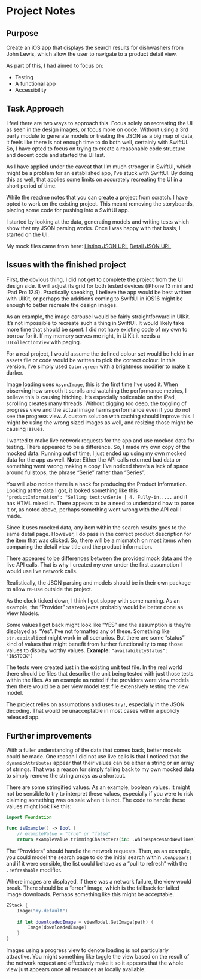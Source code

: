 # Project Notes

## Purpose

Create an iOS app that displays the search results for dishwashers from John Lewis, which allow the user to navigate to a product detail view.

As part of this, I had aimed to focus on:
- Testing
- A functional app
- Accessibility 


## Task Approach

I feel there are two ways to approach this. Focus solely on recreating the UI as seen in the design images, or focus more on code. 
Without using a 3rd party module to generate models or treating the JSON as a big map of data, it feels like there is not enough 
time to do both well, certainly with SwiftUI. So, I have opted to focus on trying to create a reasonable code structure and decent 
code and started the UI last.

As I have applied under the caveat that I’m much stronger in SwiftUI, which might be a problem for an established app, I’ve stuck 
with SwiftUI. By doing this as well, that applies some limits on accurately recreating the UI in a short period of time.

While the readme notes that you can create a project from scratch. I have opted to work on the existing project. This meant 
removing the storyboards, placing some code for pushing into a SwiftUI app.

I started by looking at the data, generating models and writing tests which show that my JSON parsing works. Once I was happy 
with that basis, I started on the UI.

My mock files came from here:
[Listing JSON URL](https://api.johnlewis.com/search/api/rest/v2/catalog/products/search/keyword?q=dishwasher&key=AIzaSyDD_6O5gUgC4tRW5f9kxC0_76XRC8W7_mI)
[Detail JSON URL](https://api.johnlewis.com/mobile-apps/api/v1/products/5798103)


## Issues with the finished project

First, the obvious thing, I did not get to complete the project from the UI design side. It will adjust its grid for both tested 
devices (iPhone 13 mini and iPad Pro 12.9). Practically speaking, I believe the app would be best written with UIKit, or perhaps 
the additions coming to SwiftUI in iOS16 might be enough to better recreate the design images.

As an example, the image carousel would be fairly straightforward in UIKit. It’s not impossible to recreate such a thing in SwiftUI. 
It would likely take more time that should be spent. I did not have existing code of my own to borrow for it. If my memory serves 
me right, in UIKit it needs a `UICollectionView` with paging.

For a real project, I would assume the defined colour set would be held in an assets file or code would be written to pick the 
correct colour. In this version, I’ve simply used `Color.green` with a brightness modifier to make it darker.

Image loading uses `AsyncImage`, this is the first time I’ve used it. When observing how smooth it scrolls and watching the 
performance metrics, I believe this is causing hitching. It’s especially noticeable on the iPad, scrolling creates many threads. 
Without digging too deep, the toggling of progress view and the actual image harms performance even if you do not see the 
progress view. A custom solution with caching should improve this. I might be using the wrong sized images as well, and 
resizing those might be causing issues.

I wanted to make live network requests for the app and use mocked data for testing. There appeared to be a difference. 
So, I made my own copy of the mocked data. Running out of time, I just ended up using my own mocked data for the app 
as well. **Note:** Either the API calls returned bad data or something went wrong making a copy. I’ve noticed 
there’s a lack of space around fullstops, the phrase “Serie” rather than “Series”.

You will also notice there is a hack for producing the Product Information. Looking at the data I got, it looked 
something like this `"productInformation": "Selling text:\nSerie | 4, Fully-in.....` and it has HTML mixed in. 
There appears to be a need to understand how to parse it or, as noted above, perhaps something went wrong with the API call I made.

Since it uses mocked data, any item within the search results goes to the same detail page. However, I do pass in the 
correct product description for the item that was clicked. So, there will be a mismatch on most items when comparing 
the detail view title and the product information.

There appeared to be differences between the provided mock data and the live API calls. That is why I 
created my own under the first assumption I would use live network calls.

Realistically, the JSON parsing and models should be in their own package to allow re-use outside the project.

As the clock ticked down, I think I got sloppy with some naming. As an example, the “Provider” `StateObjects` probably 
would be better done as View Models.

Some values I got back might look like “YES” and the assumption is they’re displayed as “Yes”.  I’ve not formatted 
any of these. Something like `str.capitalized` might work in all scenarios. But there are some “status” kind of 
values that might benefit from further functionality to map those values to display worthy 
values. **Example:** `"availabilityStatus": "INSTOCK")` 

The tests were created just in the existing unit test file. In the real world there should be files that describe 
the unit being tested with just those tests within the files. As an example as noted if the providers were view 
models then there would be a per view model test file extensively testing the view model.

The project relies on assumptions and uses `try!`, especially in the JSON decoding. That would be unacceptable 
in most cases within a publicly released app.


## Further improvements

With a fuller understanding of the data that comes back, better models could be made. One reason I did not 
use live calls is that I noticed that the `dynamicAttributes` appear that their values can be either a 
string or an array of strings. That was a reason for simply falling back to my own mocked data to simply 
remove the string arrays as a shortcut.

There are some stringified values. As an example, boolean values. It might not be sensible to try to 
interpret these values, especially if you were to risk claiming something was on sale when it is not. 
The code to handle these values might look like this:

```swift
import Foundation

func isExample() -> Bool {
    // exampleValue = "true" or "false"
    return exampleValue.trimmingCharacters(in: .whitespacesAndNewlines).localizedCaseInsensitiveCompare("true") == .orderedSame
```

The “Providers” should handle the network requests. Then, as an example, you could model the search page to 
do the initial search within `.OnAppear{}` and if it were sensible, the list could behave as a “pull to refresh” 
with the `.refreshable` modifier.

Where images are displayed, if there was a network failure, the view would break. There should be a “error” 
image, which is the fallback for failed image downloads. Perhaps something like this might be acceptable.

```swift
ZStack {
    Image("my-default")
    
    if let downloadedImage = viewModel.GetImage(path) {
        Image(downloadedImage)
    }
}
```

Images using a progress view to denote loading is not particularly attractive. You might something like toggle 
the view based on the result of the network request and effectively make it so it appears that the 
whole view just appears once all resources as locally available.
